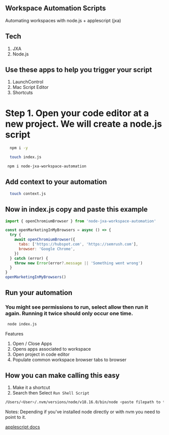 ## Workspace Automation Scripts

Automating workspaces with node.js + applescript (jxa)

## Tech

1. JXA
2. Node.js

## Use these apps to help you trigger your script

1. LaunchControl
2. Mac Script Editor
3. Shortcuts

# Step 1. Open your code editor at a new project. We will create a node.js script

```sh
  npm i -y
```

```sh
  touch index.js
```

```sh
 npm i node-jxa-workspace-automation
```

## Add context to your automation

```sh
  touch context.js
```

## Now in index.js copy and paste this example

```js
import { openChromiumBrowser } from 'node-jxa-workspace-automation'

const openMarketingInMyBrowsers = async () => {
  try {
    await openChromiumBrowser({
      tabs: ['https://hubspot.com', 'https://semrush.com'],
      browser: 'Google Chrome',
    })
  } catch (error) {
    throw new Error(error?.message || 'Something went wrong')
  }
}
openMarketingInMyBrowsers()
```

## Run your automation

### You might see permissions to run, select allow then run it again. Running it twice should only occur one time.

```sh
 node index.js
```

Features

1. Open / Close Apps
2. Opens apps associated to workspace
3. Open project in code editor
4. Populate common workspace browser tabs to browser

## How you can make calling this easy

1. Make it a shortcut
2. Search then Select `Run Shell Script`

```sh
/Users/<User>/.nvm/versions/node/v18.16.0/bin/node <paste filepath to this script>
```

Notes:
Depending if you've installed node directly or with nvm you need to point to it.

[applescript docs](https://developer.apple.com/library/archive/documentation/AppleScript/Conceptual/AppleScriptLangGuide/reference/ASLR_error_codes.html#//apple_ref/doc/uid/TP40000983-CH220-SW5)
